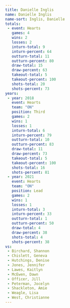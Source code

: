 ```yaml
---
title: Danielle Inglis
name: Danielle Inglis
name-sort: Inglis, Danielle
totals:
 - event: Hearts
   games: 4
   wins: 2
   losses: 2
   inturn-total: 9
   inturn-percent: 64
   outturn-total: 11
   outturn-percent: 80
   draw-total: 15
   draw-percent: 63
   takeout-total: 5
   takeout-percent: 100
   shots-total: 20
   shots-percent: 73
years:
 - year: 2018
   event: Hearts
   team: "ON"
   position: Third
   games: 2
   wins: 1
   losses: 1
   inturn-total: 6
   inturn-percent: 79
   outturn-total: 10
   outturn-percent: 83
   draw-total: 11
   draw-percent: 73
   takeout-total: 5
   takeout-percent: 100
   shots-total: 16
   shots-percent: 81
 - year: 2021
   event: Hearts
   team: "ON"
   position: Lead
   games: 2
   wins: 1
   losses: 1
   inturn-total: 3
   inturn-percent: 33
   outturn-total: 1
   outturn-percent: 50
   draw-total: 4
   draw-percent: 38
   shots-total: 4
   shots-percent: 38
vs:
 - Birchard, Shannon
 - Chislett, Geneva
 - Hutchings, Denise
 - Jones, Jennifer
 - Lawes, Kaitlyn
 - McEwen, Dawn
 - Officer, Jill
 - Peterman, Jocelyn
 - Shackleton, Amie
 - Weagle, Lisa
 - West, Christianne
---
```

